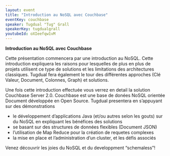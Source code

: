 ```yaml
---
layout: event
title: "Introduction au NoSQL avec Couchbase"
eventKey: couchbase
speaker: Tugdual "Tug" Grall
speakerKey: tugdualgrall
youtubeId: oXIeefqw1vM
---
```


**Introduction au NoSQL avec Couchbase**

Cette présentation commencera par une introduction au NoSQL. Cette introduction expliquera les raisons pour lesquelles de plus en plus de projets utilisent ce type de solutions et les limitations des architectures classiques. Tugdual fera également le tour des différentes approches (Clé Valeur, Document, Colonnes, Graph) et solutions.

Une fois cette introduction effectuée vous verrez en detail la solution Couchbase Server 2.0. Couchbase est une base de donées NoSQL orientée Document développée en Open Source. Tugdual presentera en s’appuyant sur des démonstrations

- le développement d’applications Java (et/ou autres selon les gouts) sur du NoSQL en expliquant les bénéfices des solutions
- se basant sur des structures de données flexibles (Document JSON)
- l’utilisation de Map Reduce pour la création de requetes complexes
- la mise en place et l’administration d’un cluster, et les défis associés

Venez découvrir les joies du NoSQL et du developpment “schemaless”!